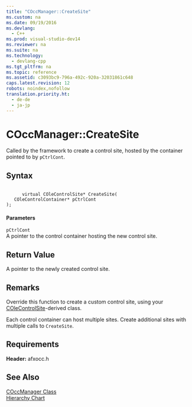 ```yaml
---
title: "COccManager::CreateSite"
ms.custom: na
ms.date: 09/19/2016
ms.devlang: 
  - C++
ms.prod: visual-studio-dev14
ms.reviewer: na
ms.suite: na
ms.technology: 
  - devlang-cpp
ms.tgt_pltfrm: na
ms.topic: reference
ms.assetid: c3093bc9-796a-492c-920a-32031861c648
caps.latest.revision: 12
robots: noindex,nofollow
translation.priority.ht: 
  - de-de
  - ja-jp
---
```

# COccManager::CreateSite
Called by the framework to create a control site, hosted by the container pointed to by `pCtrlCont`.  
  
## Syntax  
  
```  
  
      virtual COleControlSite* CreateSite(  
   COleControlContainer* pCtrlCont   
);  
```  
  
#### Parameters  
 `pCtrlCont`  
 A pointer to the control container hosting the new control site.  
  
## Return Value  
 A pointer to the newly created control site.  
  
## Remarks  
 Override this function to create a custom control site, using your [COleControlSite](../vs140/COleControlSite-Class.md)-derived class.  
  
 Each control container can host multiple sites. Create additional sites with multiple calls to `CreateSite`.  
  
## Requirements  
 **Header:** afxocc.h  
  
## See Also  
 [COccManager Class](../vs140/COccManager-Class.md)   
 [Hierarchy Chart](../vs140/Hierarchy-Chart.md)